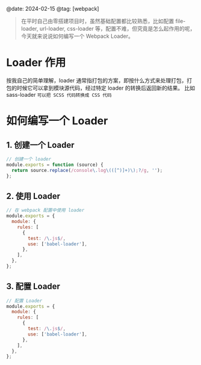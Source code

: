 @date: 2024-02-15
@tag: [webpack]

> 在平时自己由零搭建项目时，虽然基础配置都比较熟悉，比如配置 file-loader, url-loader, css-loader 等，配置不难，但究竟是怎么起作用的呢，今天就来说说如何编写一个 Webpack Loader。

# Loader 作用

按我自己的简单理解，loader 通常指打包的方案，即按什么方式来处理打包，打包的时候它可以拿到模块源代码，经过特定 loader 的转换后返回新的结果。
比如 sass-loader `可以把 SCSS 代码转换成 CSS 代码`

# 如何编写一个 Loader

## 1. 创建一个 Loader

```js
// 创建一个 loader
module.exports = function (source) {
  return source.replace(/console\.log\(([^)]+)\);?/g, '');
};
```

## 2. 使用 Loader

```js
// 在 webpack 配置中使用 loader
module.exports = {
  module: {
    rules: [
      {
        test: /\.js$/,
        use: ['babel-loader'],
      },
    ],
  },
};
```

## 3. 配置 Loader

```js
// 配置 Loader
module.exports = {
  module: {
    rules: [
      {
        test: /\.js$/,
        use: ['babel-loader'],
      },
    ],
  },
};
``` 
